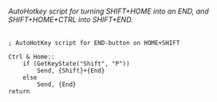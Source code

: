 ###### AutoHotkey script for turning SHIFT+HOME into an END, and SHIFT+HOME+CTRL into SHIFT+END.

```
; AutoHotKey script for END-button on HOME+SHIFT

Ctrl & Home::
	if (GetKeyState("Shift", "P"))         
		Send, {Shift}+{End}
	else
		Send, {End}
return
```
